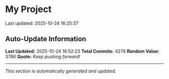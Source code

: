 # My Project


Last updated: 2025-10-24 16:25:37





























































































































































































































































































































































































































































































































































































































































































































































































































































































































































































































































































































































































































































































































































































































































































































































































































































































































































































































































































































































































































































































































































































































































































































































































































































































































































































































































































































































































































































































































































































































































































































































































































































































































































































































































































































































































































































































































































































































































































































































































































































































































































































































































































































































































































































































































































































































































































































































































































































## Auto-Update Information

**Last Updated:** 2025-10-24 16:52:23
**Total Commits:** 4278
**Random Value:** 3786
**Quote:** _Keep pushing forward!_

---
_This section is automatically generated and updated._